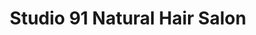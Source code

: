 ---
title: "Studio 91 Natural Hair Salon"
url: /baldwin/studio-91-natural-hair-salon/
shop: hairdresser
---